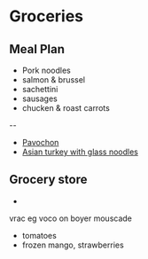 # Groceries

## Meal Plan

- Pork noodles
- salmon & brussel
- sachettini
- sausages
- chucken & roast carrots

--

- [Pavochon](https://www.bonappetit.com/recipe/pavochon)
- [Asian turkey with glass noodles](https://www.bonappetit.com/recipe/mouthwatering-turkey-with-glass-noodles)

## Grocery store

- 

 vrac eg voco on boyer
 mouscade 
 
- tomatoes
- frozen mango, strawberries
